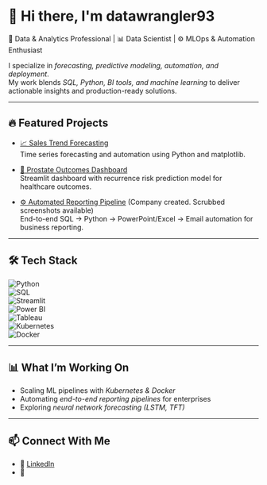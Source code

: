 # 👋 Hi there, I'm datawrangler93

🚀 Data & Analytics Professional | 📊 Data Scientist | ⚙ MLOps & Automation Enthusiast  

I specialize in *forecasting, predictive modeling, automation, and deployment*.  
My work blends *SQL, Python, BI tools, and machine learning* to deliver actionable insights and production-ready solutions.  

---

## 🔥 Featured Projects  

- [📈 Sales Trend Forecasting](https://github.com/datawrangler93/sales-trend-analysis)  
  Time series forecasting and automation using Python and matplotlib.  

- [🧪 Prostate Outcomes Dashboard](https://github.com/datawrangler93/prostate-outcomes-dashboard)  
  Streamlit dashboard with recurrence risk prediction model for healthcare outcomes.  

- [⚙ Automated Reporting Pipeline](#) (Company created. Scrubbed screenshots available)  
  End-to-end SQL → Python → PowerPoint/Excel → Email automation for business reporting.  

---

## 🛠 Tech Stack  
![Python](https://img.shields.io/badge/Python-3.9+-blue?logo=python&logoColor=white)  
![SQL](https://img.shields.io/badge/SQL-Expert-lightgrey?logo=databricks&logoColor=white)  
![Streamlit](https://img.shields.io/badge/Streamlit-Dashboards-red?logo=streamlit&logoColor=white)  
![Power BI](https://img.shields.io/badge/PowerBI-Analytics-yellow?logo=powerbi&logoColor=white)  
![Tableau](https://img.shields.io/badge/Tableau-Visualization-orange?logo=tableau&logoColor=white)  
![Kubernetes](https://img.shields.io/badge/Kubernetes-ML--Ops-blue?logo=kubernetes&logoColor=white)  
![Docker](https://img.shields.io/badge/Docker-Containers-blue?logo=docker&logoColor=white)  

---

## 📊 What I’m Working On  
- Scaling ML pipelines with *Kubernetes & Docker*  
- Automating *end-to-end reporting pipelines* for enterprises  
- Exploring *neural network forecasting (LSTM, TFT)*  

---

## 📫 Connect With Me  
- 💼 [LinkedIn](https://www.linkedin.com/in/your-profile)  
- 📧


